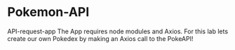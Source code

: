 # Pokemon-API
API-request-app
The App requires node modules and Axios. 
For this lab lets create our own Pokedex by making an Axios call to the PokeAPI!
